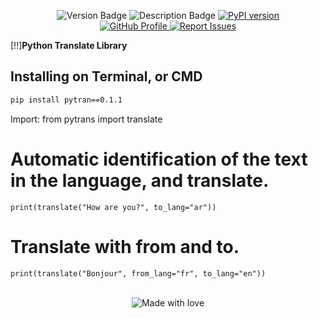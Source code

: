 <p align="center">
  <img src="https://img.shields.io/badge/d9c-PyPI-red" alt="Version Badge">
  <img src="https://img.shields.io/badge/pytran:%20Python%20translating%20library.-8A2B295" alt="Description Badge">
  <a href="https://badge.fury.io/py/pytran">
    <img src="https://badge.fury.io/py/pytran.svg" alt="PyPI version">
  </a>
  <br>
  <a href="https://github.com/kkkik">
    <img src="https://img.shields.io/badge/GitHub-Profile-black?logo=github" alt="GitHub Profile">
  </a>
  <a href="https://t.me/TastyCode">
    <img src="https://img.shields.io/badge/Report%20Issues-Telegram-blue?logo=telegram" alt="Report Issues">
  </a>
</p>

[!!]**Python Translate Library**
## Installing on Terminal, or CMD
```bash
pip install pytran==0.1.1
```
Import: from pytrans import translate

# Automatic identification of the text in the language, and translate.
`print(translate("How are you?", to_lang="ar"))` 

# Translate with from and to.
`print(translate("Bonjour", from_lang="fr", to_lang="en"))`
<br><br>
<p align="center">
  <img src="https://img.shields.io/badge/Made%20with-%20❤️%20by%20kkkik-blue?style=flat&logo=heart" alt="Made with love">
</p>
